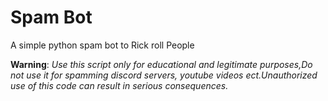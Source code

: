 # Spam Bot
 A simple python spam bot to Rick roll People

 
 __Warning__: _Use this script only for educational and legitimate purposes,Do not use it for spamming discord servers, youtube videos ect.Unauthorized use of this code can result in serious consequences._
